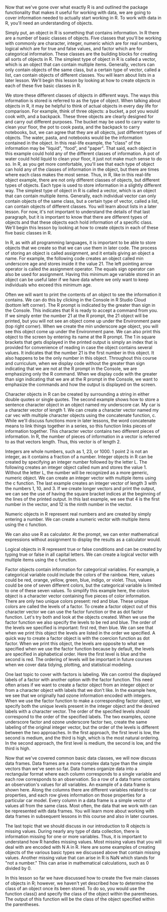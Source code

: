 Now that we've gone over what exactly R is and outlined the package functionality that makes it useful for working with data, we are going to cover information needed to actually start working in R. To work with data in R, you'll need an understanding of objects.

Simply put, an object in R is something that contains information. In R there are a number of basic classes of objects. Five classes that you'll be working with commonly are character, integer, numeric which are for real numbers, logical which are for true and false values, and factor which are for categorical information. These classes are the building blocks for creating all sorts of objects in R. The simplest type of object in R is called a vector, which is an object that can contain multiple items. Generally, vectors can only contain objects of the same class, but a certain type of vector, called a list, can contain objects of different classes. You will learn about lists in a later lesson. We'll begin this lesson by looking at how to create objects in each of these five basic classes in R.

We store these different classes of objects in different ways. The ways this information is stored is referred to as the type of object. When talking about objects in R, it may be helpful to think of actual objects in every day life for comparison. For example, think of three objects: a bucket, a pot you would cook with, and a backpack. These three objects are clearly designed for and carry out different purposes. The bucket may be used to carry water to clean your floor, the pot to cook pasta, and the backpack to carry notebooks, but, we can agree that they are all objects, just different types of objects. The water, pasta, and notebooks would be the information contained in the object. In this real-life example, the "class" of the information may be "liquid", "food", and "paper". That said, each object in this example could hold any of the different classes of information. A pot of water could hold liquid to clean your floor, it just not make much sense to do so. In R, as you get more comfortable, you'll see that each type of object can hold  any of the classes of information in the object, but there are times where each class makes the most sense. Thus, in R,  like in this real-life object example, there are not only different classes of objects, but different types of objects. Each type is used to store information in a slightly different way. The simplest type of object in R is called a vector, which is an object that can contain multiple items. Generally, each individual vector can only contain objects of the same class, but a certain type of vector, called a list, can contain objects of different classes. You will learn about lists in a later lesson. For now, it's not important to understand the details of that last paragraph, but it is important to know that there are different types of objects and that these objects each hold information of a specific class. We'll begin this lesson by looking at how to create objects in each of these five basic classes in R.

In R, as with all programming languages, it is important to be able to store objects that we create so that we can use them in later code. The process of storing an object is called assignment, and it entails giving an object a name. For example, the following code creates an object called min underscore age and stores inside it the value 21. The left pointing arrow operator is called the assignment operator. The equals sign operator can also be used for assignment. Having this minimum age variable stored in an object can be useful later if we have data where we only want to keep individuals who exceed this minimum age.

Often we will want to print the contents of an object to see the information it contains. We can do this by clicking in the Console in R Studio Cloud (bottom left corner). The R prompt is indicated by the greater than sign in the Console. This indicates that R is ready to accept a command from you. If we simply enter the number 21 at the R prompt, the 21 object will be printed, but you will not see an object come up under the Environment pane (top right corner). When we create the min underscore age object, you will see this object come up under the Environment pane. We can also print this object to the screen by entering its name at the R prompt. The 1 in square brackets that gets displayed in the printed output is simply an index that is provided for convenience of reading in case the object contains several values. It indicates that the number 21 is the first number in this object. It also happens to be the only number in this object. Throughout this course and curriculum, when we display code without the greater than sign indicating that we are not at the R prompt in the Console, we are emphasizing only the R command. When we display code with the greater than sign indicating that we are at the R prompt in the Console, we want to emphasize the commands and how the output is displayed on the screen.

Character objects in R can be created by surrounding a string in either double quotes or single quotes. The second example shows how to store a sentence character object in an object named my underscore car. My car is a character vector of length 1. We can create a character vector named my car vec with multiple character objects using the concatenate function, c. While we'll discuss functions more in later lessons, the word concatenate means to link things together in a series, so this function links pieces of information together. This character vector contains two different pieces of information. In R, the number of pieces of information in a vector is referred to as that vectors length. Thus, this vector is of length 2. 

Integers are whole numbers, such as 1, 23, or 1000. 1 point 2 is not an integer, as it contains a fraction of a number. Integer objects in R can be created by specifying an integer number followed by the letter L. The following creates an integer object called num and stores the value 1. Without the letter L, the number will be recognized as a more generic, numeric object. We can create an integer vector with multiple items using the c function. The last example creates an integer vector of length 3 with the numbers 1, 10, and 3. If we create longer vectors and print the output, we can see the use of having the square bracket indices at the beginning of the lines of the printed output. In this last example, we see that 4 is the first number in the vector, and 12 is the ninth number in the vector.

Numeric objects in R represent real numbers and are created by simply entering a number. We can create a numeric vector with multiple items using the c function.

We can also use R as calculator. At the prompt, we can enter mathematical expressions without assignment to display the results as a calculator would.

Logical objects in R represent true or false conditions and can be created by typing true or false in all capital letters. We can create a logical vector with multiple items using the c function.

Factor objects contain information for categorical variables. For example, a categorical variable could include the colors of the rainbow. Here, values could be red, orange, yellow, green, blue, indigo, or violet. Thus, values could be one of seven different colors, but the categorical variable is limited to one of these seven values. To simplify this example here, the colors object is a character vector containing five pieces of color information. There are only two unique colors present: red and blue. These unique colors are called the levels of a factor. To create a factor object out of this character vector we can use the factor function or the as dot factor function. Let's try both and look at the objects created. When we use the factor function we also specify the levels to be red and blue. The order of the levels we specified is important: first red, then blue. We can see that when we print this object the levels are listed in the order we specified. A quick way to create a factor object is with the coercion function as dot factor. When we print this object, the levels are opposite to what we specified when we use the factor function because by default, the levels are specified in alphabetical order. Here the first level is blue and the second is red. The ordering of levels will be important in future courses when we cover data tidying, plotting, and statistical modeling.

One last topic to cover with factors is labeling. We can control the displayed labels of a factor with another option with the factor function. This need often arises if we want to create a factor object from an integer object or from a character object with labels that we don't like. In the example here, we see that we originally had ozone information encoded with integers. When we use the factor function to make a corresponding factor object, we specify both the unique levels present in the integer object and the desired labels with a character vector. The order of the specified levels should correspond to the order of the specified labels. The two examples, ozone underscore factor and ozone underscore factor two, create the same labeling of the original integer vector, but the order of the levels is different between the two approaches. In the first approach, the first level is low, the second is medium, and the third is high, which is the most natural ordering. In the second approach, the first level is medium, the second is low, and the third is high.

Now that we've covered common basic data classes, we will now discuss data frames. Data frames are a more complex data type than the simple vectors than we've seen so far. Data frames organize data into a rectangular format where each column corresponds to a single variable and each row corresponds to an observation. So a row of a data frame contains an observation's values for all variables. An example of a data frame is shown here. Along the columns there are different variables related to car properties, and each row gives information on those properties for a particular car model. Every column in a data frame is a simple vector of values all from the same class. Most often, the data that we work with can be represented with data frames. You will learn more about working with data frames in subsequent lessons in this course and also in later courses.

The last topic that we should discuss in our introduction to R objects is missing values. During nearly any type of data collection, there is information missing for one or more variables. Thus, it is important to understand how R handles missing values. Most missing values that you will deal with are encoded with N A in R. Here are some examples of creating objects of the various basic types we discussed above that contain missing values. Another missing value that can arise in R is NaN which stands for "not a number." This can arise in mathematical calculations, such as 0 divided by 0.

In this lesson so far we have discussed how to create the five main classes of objects in R; however, we haven't yet described how to determine the class of an object once its been stored. To do so, you would use the function class() and specify the class of the object within the parentheses. The output of this function will be the class of the object specified within the parentheses.


